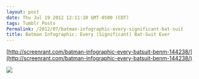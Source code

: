 ```yaml
---
layout: post
date: Thu Jul 19 2012 12:11:10 GMT-0500 (CDT)
tags: Tumblr Posts
Permalink: /2012/07/batman-infographic-every-significant-bat-suit
title: Batman Infographic: Every (Significant) Bat-Suit Ever
---
```


[http://screenrant.com/batman-infographic-every-batsuit-benm-144238/](http://screenrant.com/batman-infographic-every-batsuit-benm-144238/)

![](http://cdn.screenrant.com/wp-content/uploads/Batman-Infographic-Every-Bat-Suit-Ever.jpg)
